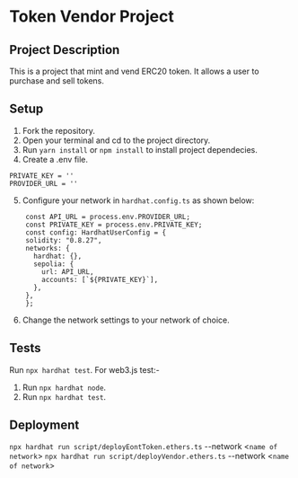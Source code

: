 # Token Vendor Project

## Project Description

This is a project that mint and vend ERC20 token. It allows a user to purchase and sell tokens.

## Setup

1. Fork the repository.
2. Open your terminal and cd to the project directory.
3. Run `yarn install` or `npm install` to install project dependecies.
4. Create a .env file.

```shell
PRIVATE_KEY = ''
PROVIDER_URL = ''
```

5. Configure your network in `hardhat.config.ts` as shown below:

```
    const API_URL = process.env.PROVIDER_URL;
    const PRIVATE_KEY = process.env.PRIVATE_KEY;
    const config: HardhatUserConfig = {
    solidity: "0.8.27",
    networks: {
      hardhat: {},
      sepolia: {
        url: API_URL,
        accounts: [`${PRIVATE_KEY}`],
      },
    },
    };
```

6. Change the network settings to your network of choice.

## Tests

Run `npx hardhat test`.
For web3.js test:-

1. Run `npx hardhat node`.
2. Run `npx hardhat test`.

## Deployment

`npx hardhat run script/deployEontToken.ethers.ts` --network <`name of network`>
`npx hardhat run script/deployVendor.ethers.ts` --network <`name of network`>
